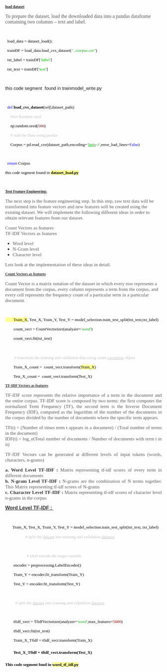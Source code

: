 <p style="margin-left:0in; margin-right:0in"><span style="font-size:12px"><span style="font-family:Times New Roman,Times,serif"><strong><u>load dataset</u></strong></span></span></p>

<p style="margin-left:0in; margin-right:0in"><span style="font-size:11pt"><span style="font-family:Calibri,sans-serif"><span style="font-size:12.0pt"><span style="font-family:&quot;Times New Roman&quot;,&quot;serif&quot;"><span style="color:#595858">To prepare the dataset, load the downloaded data into a pandas dataframe</span></span></span><span style="font-size:12.0pt"><span style="font-family:&quot;Times New Roman&quot;,&quot;serif&quot;"> <span style="color:#595858">containing two columns &ndash; text and label.</span></span></span></span></span></p>

<p style="margin-left:0in; margin-right:0in">&nbsp;</p>

<p style="margin-left:0in; margin-right:0in"><span style="font-size:11pt"><span style="font-family:Calibri,sans-serif"><span style="font-size:10.0pt"><span style="font-family:Consolas"><span style="color:black">&nbsp; load_data = dataset_load();</span></span></span></span></span></p>

<p style="margin-left:0in; margin-right:0in"><span style="font-size:11pt"><span style="font-family:Calibri,sans-serif"><span style="font-size:10.0pt"><span style="font-family:Consolas"><span style="color:black">&nbsp; trainDF = load_data.load_cvs_dataset(</span></span></span><em><span style="font-size:10.0pt"><span style="font-family:Consolas"><span style="color:#00aa00">&quot;../corpus.csv&quot;</span></span></span></em><span style="font-size:10.0pt"><span style="font-family:Consolas"><span style="color:black">)</span></span></span></span></span></p>

<p style="margin-left:0in; margin-right:0in"><span style="font-size:11pt"><span style="font-family:Calibri,sans-serif"><span style="font-size:10.0pt"><span style="font-family:Consolas"><span style="color:black">&nbsp; txt_label = trainDF[</span></span></span><em><span style="font-size:10.0pt"><span style="font-family:Consolas"><span style="color:#00aa00">&#39;label&#39;</span></span></span></em><span style="font-size:10.0pt"><span style="font-family:Consolas"><span style="color:black">]</span></span></span></span></span></p>

<p style="margin-left:0in; margin-right:0in"><span style="font-size:11pt"><span style="font-family:Calibri,sans-serif"><span style="font-size:10.0pt"><span style="font-family:Consolas"><span style="color:black">&nbsp; txt_text = trainDF[</span></span></span><em><span style="font-size:10.0pt"><span style="font-family:Consolas"><span style="color:#00aa00">&#39;text&#39;</span></span></span></em><span style="font-size:10.0pt"><span style="font-family:Consolas"><span style="color:black">]</span></span></span></span></span></p>

<p style="margin-left:0in; margin-right:0in">&nbsp;</p>

<p style="margin-left:0in; margin-right:0in"><span style="font-size:11pt"><span style="font-family:Calibri,sans-serif">this code segment&nbsp; found in trainmodel_write.py</span></span></p>

<p style="margin-left:0in; margin-right:0in">&nbsp;</p>

<p style="margin-left:0in; margin-right:0in"><span style="font-size:11pt"><span style="font-family:Calibri,sans-serif"><span style="font-size:10.0pt"><span style="font-family:Consolas"><span style="color:blue">&nbsp; def</span></span></span><span style="font-size:10.0pt"><span style="font-family:Consolas"><span style="color:black"> <strong>load_cvs_dataset</strong>(<em>self</em>,dataset_path):</span></span></span></span></span></p>

<p style="margin-left:0in; margin-right:0in"><span style="font-size:11pt"><span style="font-family:Calibri,sans-serif"><span style="font-size:10.0pt"><span style="font-family:Consolas"><span style="color:silver">&nbsp; &nbsp; &nbsp;#Set Random seed</span></span></span></span></span></p>

<p style="margin-left:0in; margin-right:0in"><span style="font-size:11pt"><span style="font-family:Calibri,sans-serif"><span style="font-size:10.0pt"><span style="font-family:Consolas"><span style="color:black">&nbsp; &nbsp; &nbsp;np.random.seed(</span></span></span><span style="font-size:10.0pt"><span style="font-family:Consolas"><span style="color:maroon">500</span></span></span><span style="font-size:10.0pt"><span style="font-family:Consolas"><span style="color:black">)</span></span></span></span></span></p>

<p style="margin-left:0in; margin-right:0in"><span style="font-size:11pt"><span style="font-family:Calibri,sans-serif"><span style="font-size:10.0pt"><span style="font-family:Consolas"><span style="color:silver">&nbsp; &nbsp; &nbsp;# Add the Data using pandas</span></span></span></span></span></p>

<p style="margin-left:0in; margin-right:0in"><span style="font-size:11pt"><span style="font-family:Calibri,sans-serif"><span style="font-size:10.0pt"><span style="font-family:Consolas"><span style="color:black">&nbsp; &nbsp; &nbsp;Corpus = pd.read_csv(dataset_path,encoding=</span></span></span><em><span style="font-size:10.0pt"><span style="font-family:Consolas"><span style="color:#00aa00">&#39;<u>latin</u>-1&#39;</span></span></span></em><span style="font-size:10.0pt"><span style="font-family:Consolas"><span style="color:black">,error_bad_lines=</span></span></span><span style="font-size:10.0pt"><span style="font-family:Consolas"><span style="color:blue">False</span></span></span><span style="font-size:10.0pt"><span style="font-family:Consolas"><span style="color:black">)</span></span></span></span></span></p>

<p style="margin-left:0in; margin-right:0in"><span style="font-size:11pt"><span style="font-family:Calibri,sans-serif">&nbsp;&nbsp;&nbsp;&nbsp;&nbsp; </span></span></p>

<p style="margin-left:0in; margin-right:0in"><span style="font-size:11pt"><span style="font-family:Calibri,sans-serif"><span style="font-size:10.0pt"><span style="font-family:Consolas"><span style="color:blue">&nbsp; return</span></span></span><span style="font-size:10.0pt"><span style="font-family:Consolas"><span style="color:black"> Corpus</span></span></span></span></span></p>

<p style="margin-left:0in; margin-right:0in"><span style="font-size:11pt"><span style="font-family:Calibri,sans-serif"><span style="font-size:10.0pt"><span style="font-family:Consolas"><span style="color:black">this code segment found in <strong><span style="background-color:#ffff96">dataset_load.py</span></strong></span></span></span></span></span></p>

<p style="margin-left:0in; margin-right:0in">&nbsp;</p>

<p style="margin-left:0in; margin-right:0in"><span style="font-size:12px"><span style="font-family:Times New Roman,Times,serif"><strong><u>Text Feature Engineering:</u></strong></span></span></p>

<p style="margin-left:0in; margin-right:0in"><span style="font-family:Times New Roman,Times,serif"><span style="font-size:11pt"><span style="background-color:white"><span style="font-size:11.5pt"><span style="color:#595858">The next step is the feature engineering step. In this step, raw text data will be transformed into feature vectors and new features will be created using the existing dataset. We will implement the following different ideas in order to obtain relevant features from our dataset.</span></span></span></span></span></p>

<p style="margin-left:0in; margin-right:0in"><span style="font-family:Times New Roman,Times,serif"><span style="font-size:11pt"><span style="background-color:white"><span style="font-size:11.5pt"><span style="color:#595858">Count Vectors as features<br />
TF-IDF Vectors as features</span></span></span></span></span></p>

<ul>
	<li><span style="font-family:Times New Roman,Times,serif"><span style="font-size:11pt"><span style="background-color:white"><span style="color:#595858"><span style="font-size:11.5pt">Word level</span></span></span></span></span></li>
	<li><span style="font-family:Times New Roman,Times,serif"><span style="font-size:11pt"><span style="background-color:white"><span style="color:#595858"><span style="font-size:11.5pt">N-Gram level</span></span></span></span></span></li>
	<li><span style="font-family:Times New Roman,Times,serif"><span style="font-size:11pt"><span style="background-color:white"><span style="color:#595858"><span style="font-size:11.5pt">Character level</span></span></span></span></span></li>
</ul>

<p style="margin-left:0in; margin-right:0in"><span style="font-family:Times New Roman,Times,serif"><span style="font-size:11pt"><span style="background-color:white"><span style="font-size:11.5pt"><span style="color:#595858">Lets look at the implementation of these ideas in detail.</span></span></span></span></span></p>

<p style="margin-left:0in; margin-right:0in"><span style="font-size:12px"><span style="font-family:Times New Roman,Times,serif"><span style="background-color:white"><strong><u><span style="color:#333333">Count Vectors as features</span></u></strong></span></span></span></p>

<p style="margin-left:0in; margin-right:0in"><span style="font-family:Times New Roman,Times,serif"><span style="font-size:11pt"><span style="font-size:11.5pt"><span style="background-color:white"><span style="color:#595858">Count Vector is a matrix notation of the dataset in which every row represents a document from the corpus, every column represents a term from the corpus, and every cell represents the frequency count of a particular term in a particular document.</span></span></span></span></span></p>

<p style="margin-left:0in; margin-right:0in">&nbsp;</p>

<p style="margin-left:0in; margin-right:0in"><span style="font-family:Times New Roman,Times,serif"><span style="font-size:11pt"><span style="font-size:10.0pt"><span style="background-color:#ffff96"><span style="color:black">&nbsp; &nbsp; &nbsp; &nbsp; Train_X</span></span><span style="color:black">, Test_X, Train_Y, Test_Y = model_selection.train_test_split(txt_text,txt_label)</span></span></span></span></p>

<p style="margin-left:0in; margin-right:0in"><span style="font-family:Times New Roman,Times,serif"><span style="font-size:11pt"><span style="font-size:10.0pt"><span style="color:black">&nbsp;&nbsp;&nbsp;&nbsp;&nbsp;&nbsp;&nbsp; count_vect = CountVectorizer(analyzer=</span></span><em><span style="font-size:10.0pt"><span style="color:#00aa00">&#39;word&#39;</span></span></em><span style="font-size:10.0pt"><span style="color:black">)</span></span></span></span></p>

<p style="margin-left:0in; margin-right:0in"><span style="font-family:Times New Roman,Times,serif"><span style="font-size:11pt"><span style="font-size:10.0pt"><span style="color:black">&nbsp;&nbsp;&nbsp;&nbsp;&nbsp;&nbsp;&nbsp; count_vect.fit(txt_text)</span></span></span></span></p>

<p style="margin-left:0in; margin-right:0in"><span style="font-family:Times New Roman,Times,serif"><span style="font-size:11pt">&nbsp;&nbsp;&nbsp;&nbsp;&nbsp;&nbsp;&nbsp; </span></span></p>

<p style="margin-left:0in; margin-right:0in"><span style="font-family:Times New Roman,Times,serif"><span style="font-size:11pt">&nbsp;&nbsp;&nbsp;&nbsp;&nbsp;&nbsp;&nbsp; <span style="font-size:10.0pt"><span style="color:silver"># transform the training and validation data using count <u>vectorizer</u> object</span></span></span></span></p>

<p style="margin-left:0in; margin-right:0in"><span style="font-family:Times New Roman,Times,serif"><span style="font-size:11pt"><span style="font-size:10.0pt"><span style="color:black">&nbsp;&nbsp;&nbsp;&nbsp;&nbsp;&nbsp;&nbsp; Train_X_count =&nbsp; count_vect.transform(<span style="background-color:#ffff96">Train_X</span>)</span></span></span></span></p>

<p style="margin-left:0in; margin-right:0in"><span style="font-family:Times New Roman,Times,serif"><span style="font-size:11pt"><span style="font-size:10.0pt"><span style="color:black">&nbsp;&nbsp;&nbsp;&nbsp;&nbsp;&nbsp;&nbsp; Test_X_count =&nbsp; count_vect.transform(Test_X)&nbsp;&nbsp; </span></span></span></span></p>

<p style="margin-left:0in; margin-right:0in"><span style="font-family:Times New Roman,Times,serif"><span style="font-size:12px"><span style="background-color:white"><strong><u><span style="color:#333333">TF-IDF Vectors as features</span></u></strong></span></span></span></p>

<p style="margin-left:0in; margin-right:0in; text-align:justify"><span style="font-family:Times New Roman,Times,serif"><span style="font-size:12pt"><span style="background-color:white"><span style="font-size:11.5pt"><span style="color:#595858">TF-IDF score represents the relative importance of a term in the document and the entire corpus. TF-IDF score is composed by two terms: the first computes the normalized Term Frequency (TF), the second term is the Inverse Document Frequency (IDF), computed as the logarithm of the number of the documents in the corpus divided by the number of documents where the specific term appears.</span></span></span></span></span></p>

<p style="margin-left:0in; margin-right:0in; text-align:justify"><span style="font-family:Times New Roman,Times,serif"><span style="font-size:12pt"><span style="background-color:white"><span style="font-size:11.5pt"><span style="color:#595858">TF(t) = (Number of times term t appears in a document) / (Total number of terms in the document)<br />
IDF(t) = log_e(Total number of documents / Number of documents with term t in it)</span></span></span></span></span></p>

<p style="margin-left:0in; margin-right:0in; text-align:justify"><span style="font-family:Times New Roman,Times,serif"><span style="font-size:12pt"><span style="background-color:white"><span style="font-size:11.5pt"><span style="color:#595858">TF-IDF Vectors can be generated at different levels of input tokens (words, characters, n-grams)</span></span></span></span></span></p>

<p style="margin-left:0in; margin-right:0in; text-align:justify"><span style="font-family:Times New Roman,Times,serif"><span style="font-size:12pt"><span style="background-color:white"><strong><span style="font-size:11.5pt"><span style="color:#333333">a. Word Level TF-IDF :</span></span></strong><span style="font-size:11.5pt"><span style="color:#595858">&nbsp;Matrix representing tf-idf scores of every term in different documents</span></span><br />
<strong><span style="font-size:11.5pt"><span style="color:#333333">b. N-gram Level TF-IDF :</span></span></strong><span style="font-size:11.5pt"><span style="color:#595858">&nbsp;N-grams are the combination of N terms together. This Matrix representing tf-idf scores of N-grams</span></span><br />
<strong><span style="font-size:11.5pt"><span style="color:#333333">c. Character Level TF-IDF :</span></span></strong><span style="font-size:11.5pt"><span style="color:#595858">&nbsp;Matrix representing tf-idf scores of character level n-grams in the corpus</span></span></span></span></span></p>

<p style="margin-left:0in; margin-right:0in"><span style="font-size:11pt"><span style="font-family:Calibri,sans-serif"><strong><u><span style="font-size:12.0pt"><span style="color:#333333">Word Level TF-IDF :</span></span></u></strong><strong><u>&nbsp;</u></strong></span></span></p>

<p style="margin-left:0in; margin-right:0in">&nbsp;</p>

<p style="margin-left:0in; margin-right:0in"><span style="font-size:11pt"><span style="font-family:Calibri,sans-serif"><span style="font-size:10.0pt"><span style="font-family:Consolas"><span style="color:black">&nbsp; &nbsp; &nbsp; &nbsp;Train_X, Test_X, Train_Y, Test_Y = model_selection.train_test_split(txt_text, txt_label)</span></span></span></span></span></p>

<p style="margin-left:0in; margin-right:0in"><span style="font-size:11pt"><span style="font-family:Calibri,sans-serif">&nbsp; &nbsp; &nbsp; &nbsp; &nbsp; &nbsp; &nbsp; &nbsp;&nbsp;<span style="font-size:10.0pt"><span style="font-family:Consolas"><span style="color:silver"># split the <u>dataset</u> into training and validation <u>datasets</u> </span></span></span></span></span></p>

<p style="margin-left:0in; margin-right:0in"><span style="font-size:11pt"><span style="font-family:Calibri,sans-serif">&nbsp;&nbsp;&nbsp;&nbsp;&nbsp;&nbsp;&nbsp; </span></span></p>

<p style="margin-left:0in; margin-right:0in"><span style="font-size:11pt"><span style="font-family:Calibri,sans-serif">&nbsp; &nbsp; &nbsp; &nbsp; &nbsp; &nbsp; &nbsp; &nbsp; &nbsp;<span style="font-size:10.0pt"><span style="font-family:Consolas"><span style="color:silver"># label encode the target variable </span></span></span></span></span></p>

<p style="margin-left:0in; margin-right:0in"><span style="font-size:11pt"><span style="font-family:Calibri,sans-serif"><span style="font-size:10.0pt"><span style="font-family:Consolas"><span style="color:black">&nbsp;&nbsp;&nbsp;&nbsp;&nbsp;&nbsp;&nbsp; encoder = preprocessing.LabelEncoder()</span></span></span></span></span></p>

<p style="margin-left:0in; margin-right:0in"><span style="font-size:11pt"><span style="font-family:Calibri,sans-serif"><span style="font-size:10.0pt"><span style="font-family:Consolas"><span style="color:black">&nbsp;&nbsp;&nbsp;&nbsp;&nbsp;&nbsp;&nbsp; Train_Y = encoder.fit_transform(Train_Y)</span></span></span></span></span></p>

<p style="margin-left:0in; margin-right:0in"><span style="font-size:11pt"><span style="font-family:Calibri,sans-serif"><span style="font-size:10.0pt"><span style="font-family:Consolas"><span style="color:black">&nbsp;&nbsp;&nbsp;&nbsp;&nbsp;&nbsp;&nbsp; Test_Y = encoder.fit_transform(Test_Y)</span></span></span></span></span></p>

<p style="margin-left:0in; margin-right:0in"><span style="font-size:11pt"><span style="font-family:Calibri,sans-serif">&nbsp;&nbsp;&nbsp;&nbsp;&nbsp;&nbsp;&nbsp; </span></span></p>

<p style="margin-left:0in; margin-right:0in"><span style="font-size:11pt"><span style="font-family:Calibri,sans-serif">&nbsp;&nbsp;&nbsp;&nbsp;&nbsp;&nbsp;&nbsp; <span style="font-size:10.0pt"><span style="font-family:Consolas"><span style="color:silver"># split the <u>dataset</u> into training and validation <u>datasets</u> </span></span></span></span></span></p>

<p style="margin-left:0in; margin-right:0in"><span style="font-size:11pt"><span style="font-family:Calibri,sans-serif">&nbsp;&nbsp;&nbsp;&nbsp;&nbsp;&nbsp;&nbsp; </span></span></p>

<p style="margin-left:0in; margin-right:0in"><span style="font-size:11pt"><span style="font-family:Calibri,sans-serif"><span style="font-size:10.0pt"><span style="font-family:Consolas"><span style="color:black">&nbsp;&nbsp;&nbsp;&nbsp;&nbsp;&nbsp;&nbsp; tfidf_vect = TfidfVectorizer(analyzer=</span></span></span><em><span style="font-size:10.0pt"><span style="font-family:Consolas"><span style="color:#00aa00">&#39;word&#39;</span></span></span></em><span style="font-size:10.0pt"><span style="font-family:Consolas"><span style="color:black">,max_features=</span></span></span><span style="font-size:10.0pt"><span style="font-family:Consolas"><span style="color:maroon">5000</span></span></span><span style="font-size:10.0pt"><span style="font-family:Consolas"><span style="color:black">)</span></span></span></span></span></p>

<p style="margin-left:0in; margin-right:0in"><span style="font-size:11pt"><span style="font-family:Calibri,sans-serif"><span style="font-size:10.0pt"><span style="font-family:Consolas"><span style="color:black">&nbsp;&nbsp;&nbsp;&nbsp;&nbsp;&nbsp;&nbsp; tfidf_vect.fit(txt_text)</span></span></span></span></span></p>

<p style="margin-left:0in; margin-right:0in"><span style="font-size:11pt"><span style="font-family:Calibri,sans-serif"><span style="font-size:10.0pt"><span style="font-family:Consolas"><span style="color:black">&nbsp;&nbsp;&nbsp;&nbsp;&nbsp;&nbsp;&nbsp; Train_X_Tfidf = tfidf_vect.transform(Train_X)</span></span></span></span></span></p>

<h3 style="margin-left:0in; margin-right:0in"><span style="font-size:13.5pt"><span style="background-color:white"><span style="font-family:&quot;Times New Roman&quot;,serif"><span style="font-size:10.0pt"><span style="font-family:Consolas"><span style="color:black">&nbsp;&nbsp;&nbsp;&nbsp;&nbsp;&nbsp;&nbsp; Test_X_Tfidf = tfidf_vect.transform(Test_X)</span></span></span></span></span></span></h3>

<h3 style="margin-left:0in; margin-right:0in"><span style="font-size:13.5pt"><span style="background-color:white"><span style="font-family:&quot;Times New Roman&quot;,serif"><span style="font-size:10.0pt"><span style="font-family:Consolas"><span style="color:black">This code segment fond in </span></span></span><span style="font-size:10.0pt"><span style="background-color:#ffff96"><span style="font-family:Consolas"><span style="color:black">word_tf_idf.py</span></span></span></span></span></span></span></h3>


